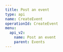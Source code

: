 ```yaml
---
title: Post an event
type: api
name: CreateEvent
operationId: CreateEvent
menu:
  api_v2:
    name: Post an event
    parent: Events
---
```

